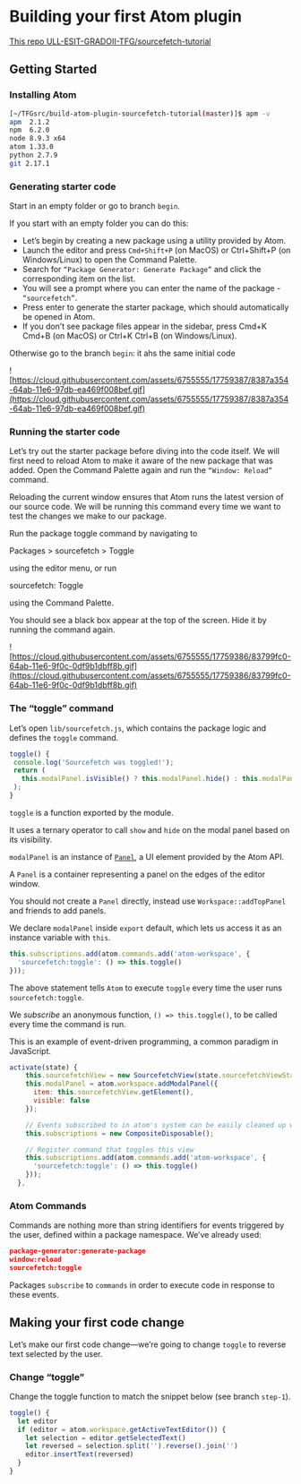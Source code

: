 # Building your first Atom plugin

[This repo ULL-ESIT-GRADOII-TFG/sourcefetch-tutorial](https://github.com/ULL-ESIT-GRADOII-TFG/sourcefetch-tutorial)

## Getting Started

### Installing Atom

```bash
[~/TFGsrc/build-atom-plugin-sourcefetch-tutorial(master)]$ apm -v
apm  2.1.2
npm  6.2.0
node 8.9.3 x64
atom 1.33.0
python 2.7.9
git 2.17.1
```

### Generating starter code

Start in an empty folder  or go to branch `begin`.

If you start with an empty folder you can do this:

- Let’s begin by creating a new package using a utility provided by Atom.
- Launch the editor and press `Cmd+Shift+P` (on MacOS) or Ctrl+Shift+P (on Windows/Linux) to open the Command Palette.
- Search for `“Package Generator: Generate Package”` and click the corresponding item on the list.
- You will see a prompt where you can enter the name of the package - `“sourcefetch”`.
- Press enter to generate the starter package, which should automatically be opened in Atom.
- If you don’t see package files appear in the sidebar, press Cmd+K Cmd+B (on MacOS) or Ctrl+K Ctrl+B (on Windows/Linux).

Otherwise go to the branch `begin`: it ahs the same initial code

![https://cloud.githubusercontent.com/assets/6755555/17759387/8387a354-64ab-11e6-97db-ea469f008bef.gif](https://cloud.githubusercontent.com/assets/6755555/17759387/8387a354-64ab-11e6-97db-ea469f008bef.gif)

### Running the starter code

Let’s try out the starter package before diving into the code itself. We will first need to reload Atom to make it aware of the new package that was added. Open the Command Palette again and run the `“Window: Reload”` command.

Reloading the current window ensures that Atom runs the latest version of our source code.
We will be running this command every time we want to test the changes we make to our package.

Run the package toggle command by navigating to

Packages > sourcefetch > Toggle

using the editor menu, or run

sourcefetch: Toggle

using the Command Palette.

You should see a black box appear at the top of the screen. Hide it by running the command again.

![https://cloud.githubusercontent.com/assets/6755555/17759386/83799fc0-64ab-11e6-9f0c-0df9b1dbff8b.gif](https://cloud.githubusercontent.com/assets/6755555/17759386/83799fc0-64ab-11e6-9f0c-0df9b1dbff8b.gif)

### The “toggle” command

Let’s open `lib/sourcefetch.js`, which contains the package logic and defines the `toggle` command.

```js
toggle() {
 console.log('Sourcefetch was toggled!');
 return (
   this.modalPanel.isVisible() ? this.modalPanel.hide() : this.modalPanel.show()
 );
}
```

`toggle` is a function exported by the module.

It uses a ternary operator to call `show` and `hide` on the modal panel based on its visibility. 

`modalPanel` is an instance of [`Panel`](https://atom.io/docs/api/v1.9.4/Panel), 
a UI element provided by the Atom API.

A `Panel` is a container representing a panel on the edges of the editor window.

You should not create a `Panel` directly, instead use `Workspace::addTopPanel` and friends to add panels.

We declare `modalPanel` inside `export` default, which lets us access it as an instance variable with `this`.

```js
this.subscriptions.add(atom.commands.add('atom-workspace', {
  'sourcefetch:toggle': () => this.toggle()
}));
```

The above statement tells `Atom` to execute `toggle` every time the user runs `sourcefetch:toggle`.

We *subscribe* an anonymous function, `() => this.toggle()`, 
to be called every time the command is run. 

This is an example of event-driven programming, a common paradigm in JavaScript.

```js
activate(state) {
    this.sourcefetchView = new SourcefetchView(state.sourcefetchViewState);
    this.modalPanel = atom.workspace.addModalPanel({
      item: this.sourcefetchView.getElement(),
      visible: false
    });

    // Events subscribed to in atom's system can be easily cleaned up with a CompositeDisposable
    this.subscriptions = new CompositeDisposable();

    // Register command that toggles this view
    this.subscriptions.add(atom.commands.add('atom-workspace', {
      'sourcefetch:toggle': () => this.toggle()
    }));
  },
```

### Atom Commands

Commands are nothing more than string identifiers for events triggered by the user, defined within a package namespace. We’ve already used:

```json
package-generator:generate-package
window:reload
sourcefetch:toggle
```

Packages `subscribe` to `commands` in order to execute code in response to these events.

## Making your first code change

Let’s make our first code change—we’re going to change `toggle` 
to reverse text selected by the user.

### Change “toggle”

Change the toggle function to match the snippet below (see branch `step-1`).

```js
toggle() {
  let editor
  if (editor = atom.workspace.getActiveTextEditor()) {
    let selection = editor.getSelectedText()
    let reversed = selection.split('').reverse().join('')
    editor.insertText(reversed)
  }
}
```
